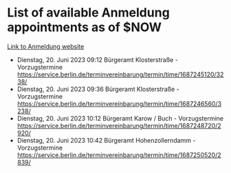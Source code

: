 # List of available Anmeldung appointments as of $NOW
[Link to Anmeldung website](https://service.berlin.de/terminvereinbarung/termin/tag.php?termin=1&anliegen[]=120686&dienstleisterlist=122210,122217,327316,122219,327312,122227,327314,122231,327346,122243,327348,122254,122252,329742,122260,329745,122262,329748,122271,327278,122273,327274,122277,327276,330436,122280,327294,122282,327290,122284,327292,122291,327270,122285,327266,122286,327264,122296,327268,150230,329760,122297,327286,122294,327284,122312,329763,122314,329775,122304,327330,122311,327334,122309,327332,317869,122281,327352,122279,329772,122283,122276,327324,122274,327326,122267,329766,122246,327318,122251,327320,122257,327322,122208,327298,122226,327300&herkunft=http%3A%2F%2Fservice.berlin.de%2Fdienstleistung%2F120686%2F)
- Dienstag, 20. Juni 2023 09:12 Bürgeramt Klosterstraße - Vorzugstermine https://service.berlin.de/terminvereinbarung/termin/time/1687245120/3238/
- Dienstag, 20. Juni 2023 09:36 Bürgeramt Klosterstraße - Vorzugstermine https://service.berlin.de/terminvereinbarung/termin/time/1687246560/3238/
- Dienstag, 20. Juni 2023 10:12 Bürgeramt Karow / Buch - Vorzugstermine https://service.berlin.de/terminvereinbarung/termin/time/1687248720/2920/
- Dienstag, 20. Juni 2023 10:42 Bürgeramt Hohenzollerndamm - Vorzugstermine https://service.berlin.de/terminvereinbarung/termin/time/1687250520/2839/
